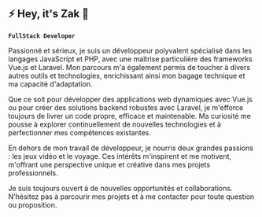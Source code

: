 ## ⚡ Hey, it's Zak 👋

**`FullStack Developer`**

Passionné et sérieux, je suis un développeur polyvalent spécialisé dans les langages JavaScript et PHP, avec une maîtrise particulière des frameworks Vue.js et Laravel. Mon parcours m'a également permis de toucher à divers autres outils et technologies, enrichissant ainsi mon bagage technique et ma capacité d'adaptation.

Que ce soit pour développer des applications web dynamiques avec Vue.js ou pour créer des solutions backend robustes avec Laravel, je m'efforce toujours de livrer un code propre, efficace et maintenable. Ma curiosité me pousse à explorer continuellement de nouvelles technologies et à perfectionner mes compétences existantes.

En dehors de mon travail de développeur, je nourris deux grandes passions : les jeux vidéo et le voyage. Ces intérêts m'inspirent et me motivent, m'offrant une perspective unique et créative dans mes projets professionnels.

Je suis toujours ouvert à de nouvelles opportunités et collaborations. N'hésitez pas à parcourir mes projets et à me contacter pour toute question ou proposition.
